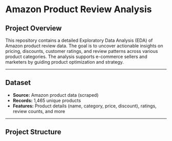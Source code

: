 # Amazon Product Review Analysis

## Project Overview

This repository contains a detailed Exploratory Data Analysis (EDA) of Amazon product review data. The goal is to uncover actionable insights on pricing, discounts, customer ratings, and review patterns across various product categories. The analysis supports e-commerce sellers and marketers by guiding product optimization and strategy.

---

## Dataset

- **Source:** Amazon product data (scraped)  
- **Records:** 1,465 unique products  
- **Features:** Product details (name, category, price, discount), ratings, review counts, and more

---

## Project Structure

